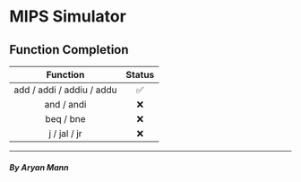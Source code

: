 # MIPS Simulator


## Function Completion

| Function | Status |
| :------: | :----: |
|add / addi / addiu / addu |✅|
|and / andi |❌|
|beq / bne|❌|
|j / jal / jr |❌|

----
##### By Aryan Mann